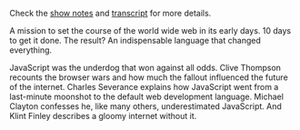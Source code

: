Check the [show notes](https://www.redhat.com/en/command-line-heroes/season-3/creating-javascript#show-notes) and [transcript](https://www.redhat.com/en/command-line-heroes/season-3/creating-javascript#transcript) for more details.

A mission to set the course of the world wide web in its early days. 10 days to get it done. The result? An indispensable language that changed everything.

JavaScript was the underdog that won against all odds. Clive Thompson recounts the browser wars and how much the fallout influenced the future of the internet. Charles Severance explains how JavaScript went from a last-minute moonshot to the default web development language. Michael Clayton confesses he, like many others, underestimated JavaScript. And Klint Finley describes a gloomy internet without it.